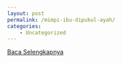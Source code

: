 ```yaml
---
layout: post
permalink: /mimpi-ibu-dipukul-ayah/
categories:
    - Uncategorized
---
```


[Baca Selengkapnya](/09)